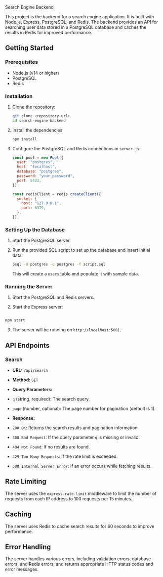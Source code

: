 Search Engine Backend

This project is the backend for a search engine application. It is built with Node.js, Express, PostgreSQL, and Redis. The backend provides an API for searching user data stored in a PostgreSQL database and caches the results in Redis for improved performance.

## Getting Started

### Prerequisites

- Node.js (v14 or higher)
- PostgreSQL
- Redis

### Installation

1.  Clone the repository:

    ```sh
    git clone <repository-url>
    cd search-engine-backend
    ```

2.  Install the dependencies:

    ```sh
    npm install
    ```

3.  Configure the PostgreSQL and Redis connections in `server.js`:

    ```js
    const pool = new Pool({
      user: "postgres",
      host: "localhost",
      database: "postgres",
      password: "your_password",
      port: 5433,
    });

    const redisClient = redis.createClient({
      socket: {
        host: "127.0.0.1",
        port: 6379,
      },
    });
    ```

### Setting Up the Database

1.  Start the PostgreSQL server.

2.  Run the provided SQL script to set up the database and insert initial data:

    ```sh
    psql -U postgres -d postgres -f script.sql
    ```

    This will create a `users` table and populate it with sample data.

### Running the Server

1.  Start the PostgreSQL and Redis servers.

2.  Start the Express server:

```sh

npm start

```

3.  The server will be running on `http://localhost:5001`.

## API Endpoints

### Search

- **URL:** `/api/search`

- **Method:** `GET`

- **Query Parameters:**

- `q` (string, required): The search query.

- `page` (number, optional): The page number for pagination (default is 1).

- **Response:**

- `200 OK`: Returns the search results and pagination information.

- `400 Bad Request`: If the query parameter `q` is missing or invalid.

- `404 Not Found`: If no results are found.

- `429 Too Many Requests`: If the rate limit is exceeded.

- `500 Internal Server Error`: If an error occurs while fetching results.

## Rate Limiting

The server uses the `express-rate-limit` middleware to limit the number of requests from each IP address to 100 requests per 15 minutes.

## Caching

The server uses Redis to cache search results for 60 seconds to improve performance.

## Error Handling

The server handles various errors, including validation errors, database errors, and Redis errors, and returns appropriate HTTP status codes and error messages.
